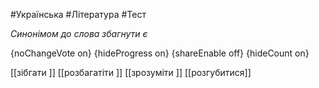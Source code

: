 #Українська #Література #Тест

*Синонімом до слова збагнути є*

{noChangeVote on}
{hideProgress on}
{shareEnable off}
{hideCount on}

[[зібгати ]]
[[розбагатіти ]]
[[зрозуміти ]]
[[розгубитися]]
